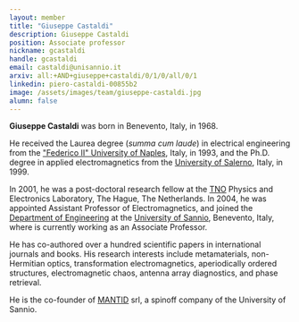 ```yaml
---
layout: member
title: "Giuseppe Castaldi"
description: Giuseppe Castaldi
position: Associate professor
nickname: gcastaldi
handle: gcastaldi
email: castaldi@unisannio.it
arxiv: all:+AND+giuseppe+castaldi/0/1/0/all/0/1
linkedin: piero-castaldi-00855b2
image: /assets/images/team/giuseppe-castaldi.jpg
alumn: false
---
```



**Giuseppe Castaldi** was born in Benevento, Italy, in 1968. 

He received the Laurea degree (*summa cum laude*) in electrical engineering from the 
["Federico II" University of Naples](http://www.unina.it/en_GB/home), Italy, in 1993, and the Ph.D. degree in applied electromagnetics from the 
[University of Salerno](http://web.unisa.it/en), Italy, in 1999. 

In 2001, he was a post-doctoral research fellow at the [TNO](https://www.tno.nl/en/) Physics and Electronics Laboratory, The Hague, The Netherlands. 
In 2004, he was appointed Assistant Professor of Electromagnetics, and joined the [Department of Engineering](https://www.ding.unisannio.it/en/) 
at the [University of Sannio](http://www.unisannio.it/en), Benevento, Italy, where is currently working as an Associate Professor. 

He has co-authored over a hundred scientific papers in international journals and books. 
His research interests include metamaterials, non-Hermitian optics, transformation electromagnetics, aperiodically ordered structures, 
electromagnetic chaos, antenna array diagnostics, and phase retrieval.

He is the co-founder of [MANTID](http://www.mantid.it) srl, a spinoff company of the University of Sannio.
